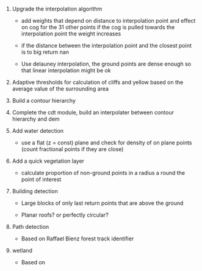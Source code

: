 1. Upgrade the interpolation algorithm

    - add weights that depend on distance to interpolation point and effect on cog for the 31 other points
    if the cog is pulled towards the interpolation point the weight increases

    - if the distance between the interpolation point and the closest point is to big return nan

    - Use delauney interpolation, the ground points are dense enough so that linear interpolation might be ok

3. Adaptive thresholds for calculation of cliffs and yellow based on the average value of the surrounding area

4. Build a contour hierarchy

5. Complete the cdt module, build an interpolater between contour hierarchy and dem

6. Add water detection

    - use a flat (z = const) plane and check for density of on plane points (count fractional points if they are close)


7. Add a quick vegetation layer

    - calculate proportion of non-ground points in a radius a round the point of interest

8. Building detection

    - Large blocks of only last return points that are above the ground

    - Planar roofs? or perfectly circular?

9. Path detection

    - Based on Raffael Bienz forest track identifier

10. wetland

    - Based on 

